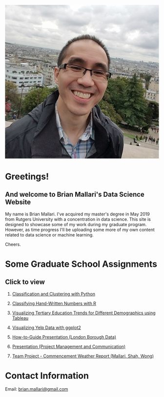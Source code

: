 ![image](GitHub_Profile_Pic_Sacre_Coeur_Paris_cropped.jpg)

# Greetings!
## And welcome to Brian Mallari's Data Science Website

My name is Brian Mallari. I've acquired my master's degree in May 2019 from Rutgers University with a concentration in data science.
This site is designed to showcase some of my work during my graduate program. However, as time progress I'll be uploading some more of my own content related to data science or machine learning. 

Cheers.

# Some Graduate School Assignments
## Click to view

1. <a href="https://github.com/brianmallari/brian-mallari.github.io/blob/master/BrianMallari-Sample1-ClassificationAndClusteringwithPython.pdf">Classification and Clustering with Python</a>

2. <a href="https://github.com/brianmallari/brian-mallari.github.io/blob/master/BrianMallari-Sample2-ClassifyingHand-WrittenNumberswithR.pdf">Classifying Hand-Written Numbers with R</a>

3. <a href="https://github.com/brianmallari/brian-mallari.github.io/blob/master/BrianMallari-Sample3-VisualizingTertiaryEducationTrendsforDifferentDemographicsusingTableau.pdf">Visualizing Tertiary Education Trends for Different Demographics using Tableau</a>

4. <a href="https://github.com/brianmallari/brian-mallari.github.io/blob/master/BrianMallari-Sample4-VisualizingYelpDatawithggplot2.pdf">Visualizing Yelp Data with ggplot2</a>

5. <a href="https://github.com/brianmallari/brian-mallari.github.io/blob/master/BrianMallari-Sample5-HowtoGuide-LondonBoroughData.pdf">How-to-Guide Presentation (London Borough Data)</a>

6. <a href="https://github.com/brianmallari/brian-mallari.github.io/blob/master/BrianMallari-Sample6-Presentation-ProjectManagementandCommunication.pdf">Presentation (Project Management and Communication)</a>

7. <a href="https://github.com/brianmallari/brian-mallari.github.io/blob/master/BrianMallari-Sample7-TeamProject-CommencementWeatherReport-MallariShahWong.pdf">Team Project - Commencement Weather Report (Mallari, Shah, Wong)</a>

# Contact Information
Email: brian.mallari@gmail.com
